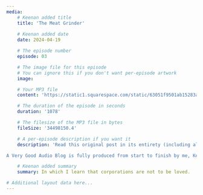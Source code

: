 ```yaml
---
media:
    # Keenan added title
    title: 'The Meat Grinder'
    
    # Keenan added date
    date: 2024-04-19

    # The episode number
    episode: 03

    # The image file for this episode
    # You can ignore this if you don't want per-episode artwork
    image:

    # Your MP3 file 
    content: 'https://static1.squarespace.com/static/63051f9501ab15283a42d6e9/t/6622b7ba138fb17c218f2f16/1713551320394/AVGAB+ep+3+the+meat+grinder.mp3'

    # The duration of the episode in seconds
    duration: '1078'

    # The filesize of the MP3 file in bytes
    fileSize: '34498150.4'

    # A per-episode description if you want it
    description: 'Read this original post in its entirety (including all of the footnotes and links you could ever ask for) at this link: https://gkeenan.co/avgb/the-meat-grinder<br><br>

A Very Good Audio Blog is fully produced from start to finish by me, Keenan.'

    # Keenan added summary
    summary: In which I learn that corporations are not to be loved.

# Additional layout data here...
---
```


